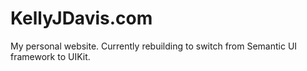 # KellyJDavis.com

My personal website. Currently rebuilding to switch from Semantic UI framework to UIKit.
